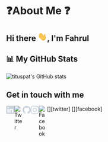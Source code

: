 # ❓About Me ❓

## Hi there <img src="assets/gifs/wave.gif" alt="Wave" width="25px">, I'm Fahrul

## 📊 My GitHub Stats

![tituspat's GitHub stats](https://github-readme-stats.vercel.app/api?username=tituspat&theme=dark&show_icons=true)

## Get in touch with me

[<img align="left" alt="LinkedIn" width="22px" src="assets/icons/linkedin.svg" />][linkedin]
[<img align="left" alt="Twitter" width="22px" src="assets/icons/twitter.svg" />][twitter]
[<img align="left" alt="GitHub" width="22px" src="assets/icons/github.svg" />][github]
[<img align="left" alt="Instagram" width="22px" src="assets/icons/instagram.svg" />][instagram]
[<img align="left" alt="Facebook" width="22px" src="assets/icons/facebook.svg" />][facebook]

[linkedin]: https://www.linkedin.com/in/tituspatrick
[instagram]: https://www.instagram.com/titus.patrick05/
[github]: https://github.com/tituspat

<!--
**tituspat/tituspat** is a ✨ _special_ ✨ repository because its `README.md` (this file) appears on your GitHub profile.

Here are some ideas to get you started:

- 🔭 I’m currently working on ...
- 🌱 I’m currently learning ...
- 👯 I’m looking to collaborate on ...
- 🤔 I’m looking for help with ...
- 💬 Ask me about ...
- 📫 How to reach me: ...
- 😄 Pronouns: ...
- ⚡ Fun fact: ...
-->
